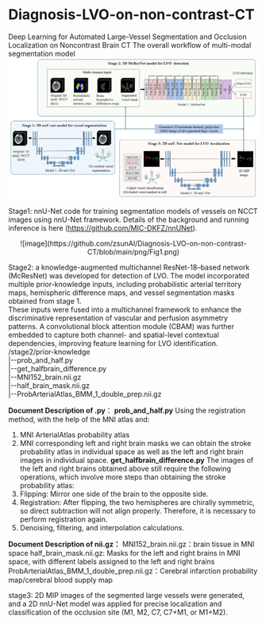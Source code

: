 # Diagnosis-LVO-on-non-contrast-CT
Deep Learning for Automated Large-Vessel Segmentation and Occlusion Localization on Noncontrast Brain CT
The overall workflow of multi-modal segmentation model  
![image](https://github.com/zsunAI/Diagnosis-LVO-on-non-contrast-CT/blob/main/png/Fig2.png)  

Stage1: nnU-Net code for training segmentation models of vessels on NCCT images using nnU-Net framework.
Details of the background and running inference is here (https://github.com/MIC-DKFZ/nnUNet).  
<p align="center">
![image](https://github.com/zsunAI/Diagnosis-LVO-on-non-contrast-CT/blob/main/png/Fig1.png)
</p>  

Stage2: a knowledge-augmented multichannel ResNet-18–based network (McResNet) was developed for detection of LVO.
The model incorporated multiple prior-knowledge inputs, including probabilistic arterial territory maps,
hemispheric difference maps, and vessel segmentation masks obtained from stage 1.  
These inputs were fused into a multichannel framework to enhance the discriminative representation of vascular and perfusion asymmetry patterns. A convolutional block attention module (CBAM) was further embedded to capture both channel- and spatial-level contextual dependencies, improving feature learning for LVO identification.  
/stage2/prior-knowledge  
			|--prob_and_half.py  
			|--get_halfbrain_difference.py  
			|--MNI152_brain.nii.gz  
			|--half_brain_mask.nii.gz  
			|--ProbArterialAtlas_BMM_1_double_prep.nii.gz

**Document Description of .py**：
**prob_and_half.py** Using the registration method, with the help of the MNI atlas and:
1. MNI ArterialAtlas probability atlas
2. MNI corresponding left and right brain masks
we can obtain the stroke probability atlas in individual space as well as the left and right brain images in individual space.
**get_halfbrain_difference.py**
The images of the left and right brains obtained above still require the following operations, which involve more steps than obtaining the stroke probability atlas:
1. Flipping: Mirror one side of the brain to the opposite side.
2. Registration: After flipping, the two hemispheres are chirally symmetric, so direct subtraction will not align properly. Therefore, it is necessary to perform registration again.
3. Denoising, filtering, and interpolation calculations.

**Document Description of nii.gz：**
MNI152_brain.nii.gz：brain tissue in MNI space
half_brain_mask.nii.gz: Masks for the left and right brains in MNI space, with different labels assigned to the left and right brains
ProbArterialAtlas_BMM_1_double_prep.nii.gz：Cerebral infarction probability map/cerebral blood supply map


stage3: 2D MIP images of the segmented large vessels were generated, 
and a 2D nnU-Net model was applied for precise localization and classification of the occlusion site 
(M1, M2, C7, C7+M1, or M1+M2).
